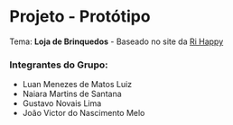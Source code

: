 # Projeto - Protótipo

Tema: **Loja de Brinquedos** - Baseado no site da [Ri Happy](https://www.rihappy.com.br/)

### Integrantes do Grupo:
- Luan Menezes de Matos Luiz
- Naiara Martins de Santana
- Gustavo Novais Lima
- João Victor do Nascimento Melo

